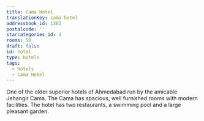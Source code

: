 ```yaml
---
title: Cama Hotel
translationKey: cama-hotel
addressbook_id: 1383
postalcode: ''
starcategories_id: 4
rooms: 50
draft: false
id: hotel
type: hotels
tags:
  - Hotels
  - Cama Hotel
---
```

One of the older superior hotels of Ahmedabad run by the amicable Jehangir Cama.    The Cama  has spacious, well furnished rooms with modern facilities.   The hotel has two restaurants, a swimming pool and a large pleasant garden.